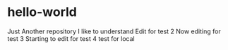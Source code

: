 # hello-world
Just Another repository
I like to understand
Edit for test 2
Now editing for test 3
Starting to edit for test 4
test for local
